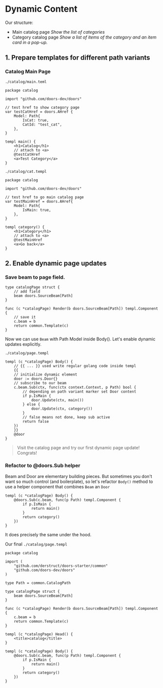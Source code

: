 # Dynamic Content

Our structure:

* Main catalog page 
  *Show the list of categories*
* Category catalog page
  *Show a list of items of the category and an item card in a pop-up.*

## 1. Prepare templates for different path variants

### Catalog Main Page

`./catalog/main.teml`

```templ
package catalog

import "github.com/doors-dev/doors"

// test href to show category page
var testCatHref = doors.AHref {
	Model: Path{
		IsCat: true,
		CatId: "test_cat",
	},
}

templ main() {
	<h1>Catalog</h1>
	// attach to <a>
	@testCatHref
	<a>Test Category</a>
}
```

`./catalog/cat.templ`

```templ
package catalog

import "github.com/doors-dev/doors"

// test href to go main catalog page
var testMainHref = doors.AHref{
	Model: Path{
		IsMain: true,
	},
}

templ category() {
	<h1>Category</h1>
	// attach to <a>
	@testMainHref
	<a>Go back</a>
}
```



## 2. Enable dynamic page updates

### Save beam to page field.

```templ
type catalogPage struct {
	// add field
	beam doors.SourceBeam[Path]
}

func (c *catalogPage) Render(b doors.SourceBeam[Path]) templ.Component {
	// save it
	c.beam = b
	return common.Template(c)
}

```

Now we can use `Beam` with Path Model inside Body(). Let's enable dynamic updates explicitly.

`./catalog/page.templ`

```templ
templ (c *catalogPage) Body() {
	// {{ ... }} used write regular golang code inside templ
	{{
	// initialize dynamic element
	door := doors.Door{}
	// subscribe to our beam
	c.beam.Sub(ctx, func(ctx context.Context, p Path) bool {
		// depending on path variant marker set Door content
		if p.IsMain {
			door.Update(ctx, main())
		} else {
			door.Update(ctx, category())
		}
		// false means not done, keep sub active
		return false
	})
	}}
	@door
}

```

> Visit the catalog page and try our first dynamic page update! Congrats!

### Refactor to @doors.Sub helper

Beam and Door are elementary building pieces. But sometimes you don't want so much control (and boilerplate), so let's refactor `Body()` method to use a helper component that combines `Beam` an `Door`

```templ
templ (c *catalogPage) Body() {
	@doors.Sub(c.beam, func(p Path) templ.Component {
		if p.IsMain {
			return main()
		}
		return category()
	})
}
```

It does precisely the same under the hood.

Our final `./catalog/page.templ`

```templ
package catalog

import (
	"github.com/derstruct/doors-starter/common"
	"github.com/doors-dev/doors"
)

type Path = common.CatalogPath

type catalogPage struct {
	beam doors.SourceBeam[Path]
}

func (c *catalogPage) Render(b doors.SourceBeam[Path]) templ.Component {
	c.beam = b
	return common.Template(c)
}

templ (c *catalogPage) Head() {
	<title>catalog</title>
}

templ (c *catalogPage) Body() {
	@doors.Sub(c.beam, func(p Path) templ.Component {
		if p.IsMain {
			return main()
		}
		return category()
	})
}
```






